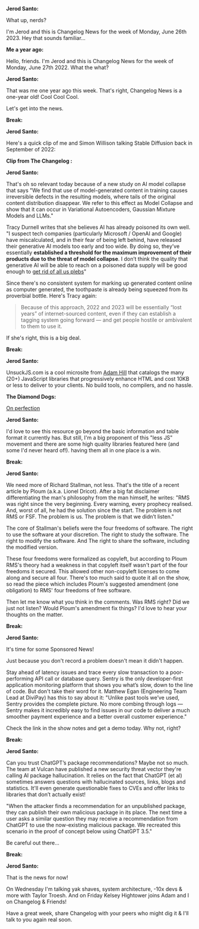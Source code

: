 **Jerod Santo:**

What up, nerds?

I'm Jerod and this is Changelog News for the week of Monday, June 26th 2023. Hey that sounds familiar...

**Me a year ago:**

Hello, friends. I'm Jerod and this is Changelog News for the week of Monday, June 27th 2022. What the what?

**Jerod Santo:**

That was me one year ago this week. That's right, Changelog News is a one-year old! Cool Cool Cool.

Let's get into the news.

**Break:**

**Jerod Santo:**

Here's a quick clip of me and Simon Willison talking Stable Diffusion back in September of 2022:

**Clip from The Changelog :**

**Jerod Santo:**

That's oh so relevant today because of a new study on AI model collapse that says "We find that use of model-generated content in training causes irreversible defects in the resulting models, where tails of the original content distribution disappear. We refer to this effect as Model Collapse and show that it can occur in Variational Autoencoders, Gaussian Mixture Models and LLMs."

Tracy Durnell writes that she believes AI has already poisoned its own well. "I suspect tech companies (particularly Microsoft / OpenAI and Google) have miscalculated, and in their fear of being left behind, have released their generative AI models too early and too wide. By doing so, they’ve essentially **established a threshold for the maximum improvement of their products due to the threat of model collapse**. I don’t think the quality that generative AI will be able to reach on a poisoned data supply will be good enough to [get rid of all us plebs](https://tracydurnell.com/2023/02/21/the-dream-of-ai-is-the-dream-of-free-labor/)"

Since there's no consistent system for marking up generated content online as computer generated, the toothpaste is already being squeezed from its proverbial bottle. Here's Tracy again:

> Because of this approach, 2022 and 2023 will be essentially “lost years” of internet-sourced content, even if they can establish a tagging system going forward — and get people hostile or ambivalent to them to use it.

If she's right, this is a big deal.

**Break:**

**Jerod Santo:**

UnsuckJS.com is a cool microsite from [Adam Hill](https://adamghill.com) that catalogs the many (20+) JavaScript libraries that progressively enhance HTML and cost 10KB or less to deliver to your clients. No build tools, no compilers, and no hassle.

**The Diamond Dogs:**

[On perfection](https://www.youtube.com/watch?v=4HTYrh214k4)

**Jerod Santo:**

I'd love to see this resource go beyond the basic information and table format it currently has. But still, I'm a big proponent of this "less JS" movement and there are some high quality libraries featured here (and some I'd never heard of!). having them all in one place is a win.

**Break:**

**Jerod Santo:**

We need more of Richard Stallman, not less. That's the title of a recent article by Ploum (a.k.a. Lionel Dricot). After a big fat disclaimer differentiating the man's philosophy from the man himself, he writes: "RMS was right since the very beginning. Every warning, every prophecy realised. And, worst of all, he had the solution since the start. The problem is not RMS or FSF. The problem is us. The problem is that we didn’t listen."

The core of Stallman's beliefs were the four freedoms of software. The right to use the software at your discretion. The right to study the software. The right to modify the software. And The right to share the software, including the modified version.

These four freedoms were formalized as copyleft, but according to Ploum RMS's theory had a weakness in that copyleft itself wasn't part of the four freedoms it secured. This allowed other non-copyleft licenses to come along and secure all four. There's too much said to quote it all on the show, so read the piece which includes Ploum's suggested amendment (one obligation) to RMS' four freedoms of free software.

Then let me know what you think in the comments. Was RMS right? Did we just not listen? Would Ploum's amendment fix things? I'd love to hear your thoughts on the matter.

**Break:**

**Jerod Santo:**

It's time for some Sponsored News!

Just because you don't record a problem doesn't mean it didn't happen.

Stay ahead of latency issues and trace every slow transaction to a poor-performing API call or database query. Sentry is the only developer-first application monitoring platform that shows you what’s slow, down to the line of code. But don't take their word for it. Matthew Egan (Engineering Team Lead at DiviPay) has this to say about it: "Unlike past tools we’ve used, Sentry provides the complete picture. No more combing through logs — Sentry makes it incredibly easy to find issues in our code to deliver a much smoother payment experience and a better overall customer experience."

Check the link in the show notes and get a demo today. Why not, right?

**Break:**

**Jerod Santo:**

Can you trust ChatGPT’s package recommendations? Maybe not so much. The team at Vulcan have published a new security threat vector they're calling AI package hallucination. It relies on the fact that ChatGPT (et al) sometimes answers questions with hallucinated sources, links, blogs and statistics. It'll even generate questionable fixes to CVEs and offer links to libraries that don’t actually exist!

"When the attacker finds a recommendation for an unpublished package, they can publish their own malicious package in its place. The next time a user asks a similar question they may receive a recommendation from ChatGPT to use the now-existing malicious package. We recreated this scenario in the proof of concept below using ChatGPT 3.5."

Be careful out there...

**Break:**

**Jerod Santo:**

That is the news for now!

On Wednesday I'm talking yak shaves, system architecture, -10x devs & more with Taylor Troesh. And on Friday Kelsey Hightower joins Adam and I on Changelog & Friends!

Have a great week, share Changelog with your peers who might dig it & I'll talk to you again real soon.
